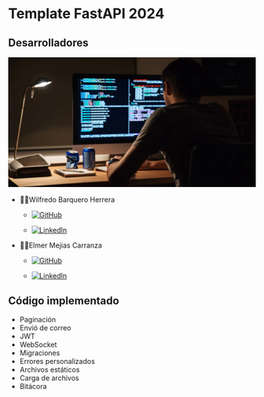 # Template FastAPI 2024


## Desarrolladores 
![coders](./Resources/Images/coders.png)

* 🧑‍💻Wilfredo Barquero Herrera

    - [![GitHub](https://img.shields.io/badge/github-%23121011.svg?style=for-the-badge&logo=github&logoColor=white)](https://github.com/liwBh)

    - [![LinkedIn](https://img.shields.io/badge/linkedin-%230077B5.svg?style=for-the-badge&logo=linkedin&logoColor=white)](https://www.linkedin.com/in/wilfredo-barquero-herrera-17bb29258)


* 👨‍💻Elmer Mejias Carranza

    - [![GitHub](https://img.shields.io/badge/github-%23121011.svg?style=for-the-badge&logo=github&logoColor=white)](https://github.com/ing-Elmer)

    - [![LinkedIn](https://img.shields.io/badge/linkedin-%230077B5.svg?style=for-the-badge&logo=linkedin&logoColor=white)](https://www.linkedin.com/in/ermer-mejias-carranza-a36b39232)


## Código implementado 

* Paginación 
* Envió de correo 
* JWT
* WebSocket
* Migraciones
* Errores personalizados
* Archivos estáticos
* Carga de archivos
* Bitácora 
